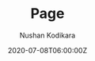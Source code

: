 ---
title: "Page"
description: "TECINPACT Technology Guide"
author: "Nushan Kodikara"
date: 2020-07-08T06:00:00Z
---